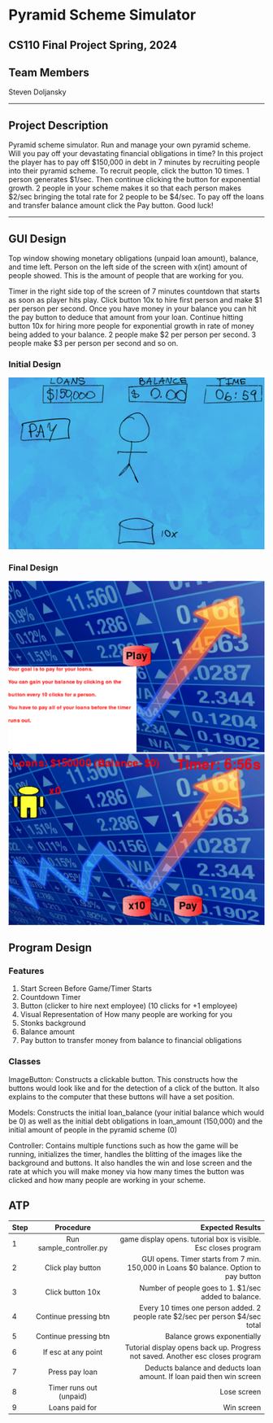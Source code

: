 
#  Pyramid Scheme Simulator 
## CS110 Final Project   Spring, 2024 

## Team Members

Steven Doljansky

***

## Project Description

Pyramid scheme simulator. Run and manage your own pyramid scheme. Will you pay off your devastating financial obligations in time? In this project the player has to pay off $150,000 in debt in 7 minutes by recruiting people into their pyramid scheme. To recruit people, click the button 10 times. 1 person generates $1/sec. Then continue clicking the button for exponential growth. 2 people in your scheme makes it so that each person makes $2/sec bringing the total rate for 2 people to be $4/sec. To pay off the loans and transfer balance amount click the Pay button. Good luck!

***    

## GUI Design

Top window showing monetary obligations (unpaid loan amount), balance, and time left.
Person on the left side of the screen with x(int) amount of people showed. This is the amount of people that are working for you.

Timer in the right side top of the screen of 7 minutes countdown that starts as soon as player hits play.
Click button 10x to hire first person and make $1 per person per second.
Once you have money in your balance you can hit the pay button to deduce that amount from your loan.
Continue hitting button 10x for hiring more people for exponential growth in rate of money being added to your balance. 
2 people make $2 per person per second.
3 people make $3 per person per second and so on.



### Initial Design

![initial gui](assets/gui.jpg)

### Final Design

![final gui](assets/fgui1.png)
![final gui](assets/fgui2.png)

## Program Design

### Features

1. Start Screen Before Game/Timer Starts
2. Countdown Timer
3. Button (clicker to hire next employee) (10 clicks for +1 employee)
4. Visual Representation of How many people are working for you
5. Stonks background 
6. Balance amount 
7. Pay button to transfer money from balance to financial obligations

### Classes

ImageButton: Constructs a clickable button. This constructs how the buttons would look like and for the detection of a click of the button. It also explains to the computer that these buttons will have a set position.

Models: Constructs the initial loan_balance (your initial balance which would be 0) as well as the initial debt obligations in loan_amount (150,000) and the initial amount of people in the pyramid scheme (0)

Controller: Contains multiple functions such as how the game will be running, initializes the timer, handles the blitting of the images like the background and buttons. It also handles the win and lose screen and the rate at which you will make money via how many times the button was clicked and how many people are working in your scheme. 

## ATP

| Step                 |Procedure             |Expected Results                   |
|----------------------|:--------------------:|-----------------------------------------------------------------:|
|  1                   | Run sample_controller.py    |game display opens. tutorial box is visible. Esc closes program   |
|  2                   | Click play button    |GUI opens. Timer starts from 7 min. 150,000 in Loans $0 balance. Option to pay button      |
|  3                   | Click button 10x     |Number of people goes to 1. $1/sec added to balance.              |
|  4                   |Continue pressing btn |Every 10 times one person added. 2 people rate $2/sec per person $4/sec total|
|  5                   | Continue pressing btn|Balance grows exponentially   |
|  6                   | If esc at any point  |Tutorial display opens back up. Progress not saved. Another esc closes program|
|  7                   | Press pay loan       |Deducts balance and deducts loan amount. If loan paid then win screen   |
|  8                   | Timer runs out (unpaid)      |Lose screen                                                |
|  9                   | Loans paid for      |Win screen                                                |